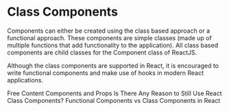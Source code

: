 # Class Components

Components can either be created using the class based approach or a functional approach. These components are simple classes (made up of multiple functions that add functionality to the application). All class based components are child classes for the Component class of ReactJS.

Although the class components are supported in React, it is encouraged to write functional components and make use of hooks in modern React applications.

<ResourceGroupTitle>Free Content</ResourceGroupTitle>
<BadgeLink colorScheme='blue' badgeText='Official Docs' href='https://reactjs.org/docs/components-and-props.html#function-and-class-components'>Components and Props</BadgeLink>
<BadgeLink colorScheme='yellow' badgeText='Read' href='https://medium.com/geekculture/is-there-any-reason-to-still-use-react-class-components-9b6a1e6aa9ef'>Is There Any Reason to Still Use React Class Components?</BadgeLink>
<BadgeLink colorScheme='yellow' badgeText='Read' href='https://www.freecodecamp.org/news/functional-components-vs-class-components-in-react'>Functional Components vs Class Components in React</BadgeLink>
